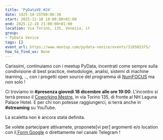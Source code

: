 ```yaml
---
title: 'PyDataVE #24'
date: 1925-10-25T00:06:30
start: 2025-12-18 19:00:00+01:00
end: 2025-12-18 21:00:00+01:00
location: Via Torino, 135, Venezia, it
group:
- PyData Venice
tags: []
event_url: https://www.meetup.com/pydata-venice/events/310565375/
how_to_find_us: None
---
```



Carissimi, continuiamo con i meetup PyData, incentrati come sempre sulla condivisione di best practice, metodologie, analisi, sistemi di machine learning, .., con i progetti open source del programma di [NumFOCUS](https://numfocus.org/sponsored-projects) ma non solo !

Ci troviamo in **#presenza giovedì 18 dicembre alle ore 19:00**.
L'incontro si terrà presso il [Coworking Mestre](https://www.google.com/maps/search/?api=1&query=45.480717%2C%2012.250518), in via Torino 135, di fronte al NH Laguna Palace Hotel. E per chi non potesse raggiungerci, si terrà anche in **#streaming** su YouTube.

La scaletta non è ancora stata definita.

Se volete partecipare attivamete, proponete[vi per] argomenti e/o location con il[ Form Google](https://forms.gle/rVMWxFnodHaNb9ab9) o direttamente nel canale Telegram !
